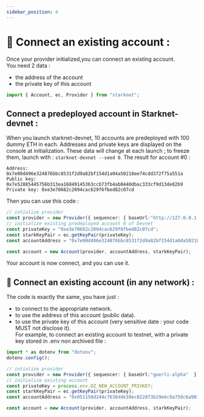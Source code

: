 ```yaml
---
sidebar_position: 4
---
```


# 🔌 Connect an existing account :

Once your provider initialized,you can connect an existing account.  
You need 2 data :

- the address of the account
- the private key of this account

```typescript
import { Account, ec, Provider } from "starknet";
```

## Connect a predeployed account in Starknet-devnet :

When you launch starknet-devnet, 10 accounts are predeployed with 100 dummy ETH in each. Addresses and private keys are displayed on the console at initialization. These data will change at each launch ; to freeze them, launch with : `starknet-devnet --seed 0`. The result for account #0 :

```Account #0
Address: 0x7e00d496e324876bbc8531f2d9a82bf154d1a04a50218ee74cdd372f75a551a
Public key: 0x7e52885445756b313ea16849145363ccb73fb4ab0440dbac333cf9d13de82b9
Private key: 0xe3e70682c2094cac629f6fbed82c07cd
```

Then you can use this code :

```typescript
// intialize provider
const provider = new Provider({ sequencer: { baseUrl:"http://127.0.0.1:5050"  } });
// initialize existing predeployed account 0 of Devnet
const privateKey = "0xe3e70682c2094cac629f6fbed82c07cd";
const starkKeyPair = ec.getKeyPair(privateKey);
const accountAddress = "0x7e00d496e324876bbc8531f2d9a82bf154d1a04a50218ee74cdd372f75a551a";

const account = new Account(provider, accountAddress, starkKeyPair);
```

Your account is now connect, and you can use it.

## 👛 Connect an existing account (in any network) :

The code is exactly the same, you have just :

- to connect to the appropriate network.
- to use the address of this account (public data).
- to use the private key of this account (very sensitive date : your code MUST not disclose it).  
  For example, to connect an existing account to testnet, with a private key stored in .env non archived file :

```typescript
import * as dotenv from "dotenv";
dotenv.config();

// intialize provider
const provider = new Provider({ sequencer: { baseUrl:"goerli-alpha"  } });
// initialize existing account
const privateKey = process.env.OZ_NEW_ACCOUNT_PRIVKEY;
const starkKeyPair = ec.getKeyPair(privateKey);
const accountAddress = "0x051158d244c7636dde39ec822873b29e6c9a758c6a9812d005b6287564908667";

const account = new Account(provider, accountAddress, starkKeyPair);
```
